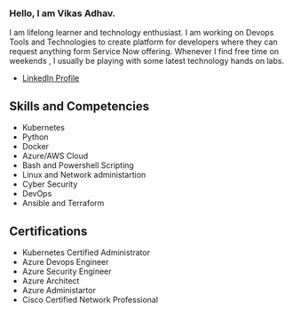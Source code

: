 <!--
**vsadhav02/vsadhav02** is a ✨ _special_ ✨ repository because its `README.md` (this file) appears on your GitHub profile.

Here are some ideas to get you started:

- 🔭 I’m currently working on ...
- 🌱 I’m currently learning ...
- 👯 I’m looking to collaborate on ...
- 🤔 I’m looking for help with ...
- 💬 Ask me about ...
- 📫 How to reach me: ...
- 😄 Pronouns: ...
- ⚡ Fun fact: ...
-->

### Hello, I am Vikas Adhav.

I am lifelong learner and technology enthusiast. I am working on Devops Tools and Technologies to create platform for developers where they can request anything form Service Now offering. Whenever I find free time on weekends , I usually be playing with some latest technology hands on labs.

- [LinkedIn Profile](https://www.linkedin.com/in/vikas-adhav/)

## Skills and Competencies
- Kubernetes
- Python
- Docker
- Azure/AWS Cloud
- Bash and Powershell Scripting
- Linux and Network administartion
- Cyber Security
- DevOps
- Ansible and Terraform

## Certifications
- Kubernetes Certified Administrator
- Azure Devops Engineer
- Azure Security Engineer
- Azure Architect
- Azure Administartor
- Cisco Certified Network Professional 
